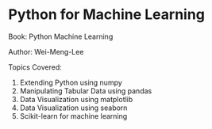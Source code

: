 # Python for Machine Learning

Book: Python Machine Learning

Author: Wei-Meng-Lee

Topics Covered:
1. Extending Python using numpy
2. Manipulating Tabular Data using pandas
3. Data Visualization using matplotlib
4. Data Visualization using seaborn
5. Scikit-learn for machine learning
